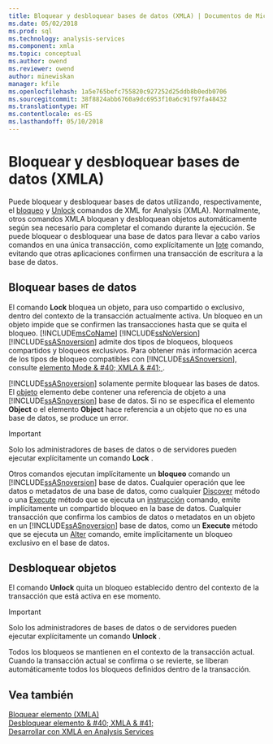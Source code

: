 ```yaml
---
title: Bloquear y desbloquear bases de datos (XMLA) | Documentos de Microsoft
ms.date: 05/02/2018
ms.prod: sql
ms.technology: analysis-services
ms.component: xmla
ms.topic: conceptual
ms.author: owend
ms.reviewer: owend
author: minewiskan
manager: kfile
ms.openlocfilehash: 1a5e765befc755820c927252d25ddb8b0edb0706
ms.sourcegitcommit: 38f8824abb6760a9dc6953f10a6c91f97fa48432
ms.translationtype: HT
ms.contentlocale: es-ES
ms.lasthandoff: 05/10/2018
---
```

# <a name="locking-and-unlocking-databases-xmla"></a>Bloquear y desbloquear bases de datos (XMLA)
  Puede bloquear y desbloquear bases de datos utilizando, respectivamente, el [bloqueo](../../analysis-services/xmla/xml-elements-commands/lock-element-xmla.md) y [Unlock](../../analysis-services/xmla/xml-elements-commands/unlock-element-xmla.md) comandos de XML for Analysis (XMLA). Normalmente, otros comandos XMLA bloquean y desbloquean objetos automáticamente según sea necesario para completar el comando durante la ejecución. Se puede bloquear o desbloquear una base de datos para llevar a cabo varios comandos en una única transacción, como explícitamente un [lote](../../analysis-services/xmla/xml-elements-commands/batch-element-xmla.md) comando, evitando que otras aplicaciones confirmen una transacción de escritura a la base de datos.  
  
## <a name="locking-databases"></a>Bloquear bases de datos  
 El comando **Lock** bloquea un objeto, para uso compartido o exclusivo, dentro del contexto de la transacción actualmente activa. Un bloqueo en un objeto impide que se confirmen las transacciones hasta que se quita el bloqueo. [!INCLUDE[msCoName](../../includes/msconame-md.md)] [!INCLUDE[ssNoVersion](../../includes/ssnoversion-md.md)] [!INCLUDE[ssASnoversion](../../includes/ssasnoversion-md.md)] admite dos tipos de bloqueos, bloqueos compartidos y bloqueos exclusivos. Para obtener más información acerca de los tipos de bloqueo compatibles con [!INCLUDE[ssASnoversion](../../includes/ssasnoversion-md.md)], consulte [elemento Mode & #40; XMLA & #41; ](../../analysis-services/xmla/xml-elements-properties/mode-element-xmla.md).  
  
 [!INCLUDE[ssASnoversion](../../includes/ssasnoversion-md.md)] solamente permite bloquear las bases de datos. El [objeto](../../analysis-services/xmla/xml-elements-properties/object-element-xmla.md) elemento debe contener una referencia de objeto a una [!INCLUDE[ssASnoversion](../../includes/ssasnoversion-md.md)] base de datos. Si no se especifica el elemento **Object** o el elemento **Object** hace referencia a un objeto que no es una base de datos, se produce un error.  
  
> [!IMPORTANT]  
>  Solo los administradores de bases de datos o de servidores pueden ejecutar explícitamente un comando **Lock** .  
  
 Otros comandos ejecutan implícitamente un **bloqueo** comando un [!INCLUDE[ssASnoversion](../../includes/ssasnoversion-md.md)] base de datos. Cualquier operación que lee datos o metadatos de una base de datos, como cualquier [Discover](../../analysis-services/xmla/xml-elements-methods-discover.md) método o una [Execute](../../analysis-services/xmla/xml-elements-methods-execute.md) método que se ejecuta un [instrucción](../../analysis-services/xmla/xml-elements-commands/statement-element-xmla.md) comando, emite implícitamente un compartido bloqueo en la base de datos. Cualquier transacción que confirma los cambios de datos o metadatos en un objeto en un [!INCLUDE[ssASnoversion](../../includes/ssasnoversion-md.md)] base de datos, como un **Execute** método que se ejecuta un [Alter](../../analysis-services/xmla/xml-elements-commands/alter-element-xmla.md) comando, emite implícitamente un bloqueo exclusivo en el base de datos.  
  
## <a name="unlocking-objects"></a>Desbloquear objetos  
 El comando **Unlock** quita un bloqueo establecido dentro del contexto de la transacción que está activa en ese momento.  
  
> [!IMPORTANT]  
>  Solo los administradores de bases de datos o de servidores pueden ejecutar explícitamente un comando **Unlock** .  
  
 Todos los bloqueos se mantienen en el contexto de la transacción actual. Cuando la transacción actual se confirma o se revierte, se liberan automáticamente todos los bloqueos definidos dentro de la transacción.  
  
## <a name="see-also"></a>Vea también  
 [Bloquear elemento &#40;XMLA&#41;](../../analysis-services/xmla/xml-elements-commands/lock-element-xmla.md)   
 [Desbloquear elemento & #40; XMLA & #41;](../../analysis-services/xmla/xml-elements-commands/unlock-element-xmla.md)   
 [Desarrollar con XMLA en Analysis Services](../../analysis-services/multidimensional-models-scripting-language-assl-xmla/developing-with-xmla-in-analysis-services.md)  
  
  
